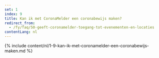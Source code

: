 ```yaml
---
set: 1
index: 9
title: Kan ik met CoronaMelder een coronabewijs maken?
redirect_from: 
  - /fy/faq/50-geeft-coronamelder-toegang-tot-evenementen-en-locaties
contentLang: nl
---
```

{% include content/nl/1-9-kan-ik-met-coronamelder-een-coronabewijs-maken.md %}
